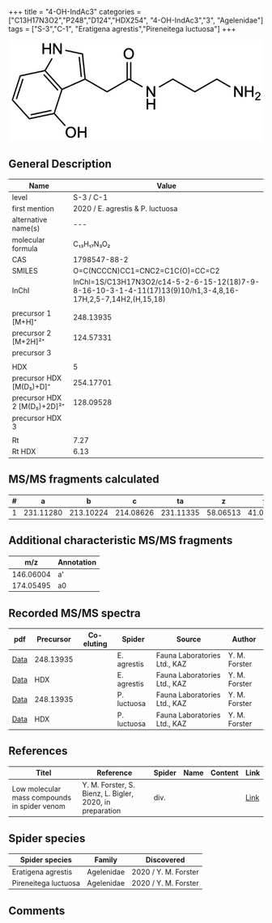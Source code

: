 +++
title = "4-OH-IndAc3"
categories = ["C13H17N3O2","P248","D124","HDX254",
"4-OH-IndAc3","3",
"Agelenidae"]
tags = ["S-3","C-1",
"Eratigena agrestis","Pireneitega luctuosa"]
+++

![](/img/4-OH-IndAc3.png)

## General Description

| Name                        | Value                            |
|-----------------------------|----------------------------------|
| level                       | S-3 / C-1                        |
| first mention               | 2020 / E. agrestis & P. luctuosa |
| alternative name(s)         | ---                              |
| molecular formula           | C₁₃H₁₇N₃O₂                       |
| CAS                         | 1798547-88-2                     |
| SMILES | O=C(NCCCN)CC1=CNC2=C1C(O)=CC=C2  |
| InChI  | InChI=1S/C13H17N3O2/c14-5-2-6-15-12(18)7-9-8-16-10-3-1-4-11(17)13(9)10/h1,3-4,8,16-17H,2,5-7,14H2,(H,15,18)  |
|                             |                                  |
| precursor 1 [M+H]⁺          | 248.13935                        |
| precursor 2 [M+2H]²⁺        | 124.57331                        |
| precursor 3                 |                                  |
|                             |                                  |
| HDX                         | 5                                |
| precursor HDX   [M(D₅)+D]⁺   | 254.17701                        |
| precursor HDX 2 [M(D₅)+2D]²⁺ | 128.09528                        |
| precursor HDX 3             |                                  |
|                             |                                  |
| Rt                          | 7.27                             |
| Rt HDX                      | 6.13                             |

## MS/MS fragments calculated

| # | a         | b         | c         | ta        | z        | y        | tz       |
|---|-----------|-----------|-----------|-----------|----------|----------|----------|
| 1 | 231.11280 | 213.10224 | 214.08626 | 231.11335 | 58.06513 | 41.03858 | 75.09167 |

## Additional characteristic MS/MS fragments

| m/z | Annotation |
|-----|------------|
| 146.06004    | a'   |
| 174.05495    | a0   |

## Recorded MS/MS spectra

| pdf                                            | Precursor | Co-eluting | Spider      | Source                       | Author        |
|------------------------------------------------|-----------|------------|-------------|------------------------------|---------------|
| [Data](/pdf/E-agrestis/248_4-OH-IndAc3_Ea.pdf) | 248.13935 |            | E. agrestis | Fauna Laboratories Ltd., KAZ | Y. M. Forster |
| [Data](/pdf/E-agrestis/248_4-OH-IndAc3_Ea_HDX.pdf) | HDX |            | E. agrestis | Fauna Laboratories Ltd., KAZ | Y. M. Forster |
| [Data](/pdf/P-luctuosa/248_4-OH-IndAc3_Pl.pdf) | 248.13935 |           | P. luctuosa | Fauna Laboratories Ltd., KAZ | Y. M. Forster |
| [Data](/pdf/P-luctuosa/248_4-OH-IndAc3_Pl_HDX.pdf) | HDX |           | P. luctuosa | Fauna Laboratories Ltd., KAZ | Y. M. Forster |

## References

| Titel | Reference | Spider | Name | Content | Link |
|-------|-----------|--------|------|---------|------|
| Low molecular mass compounds in spider venom      | Y. M. Forster, S. Bienz, L. Bigler, 2020, in preparation          | div.       |   |   | [Link](unknown) |

## Spider species

| Spider species     | Family     | Discovered           |
|--------------------|------------|----------------------|
| Eratigena agrestis | Agelenidae | 2020 / Y. M. Forster |
| Pireneitega luctuosa  | Agelenidae | 2020 / Y. M. Forster |

## Comments